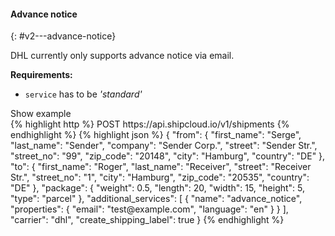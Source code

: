 #### Advance notice
{: #v2---advance-notice}

DHL currently only supports advance notice via email. 

__Requirements:__

- `service` has to be _'standard'_

<a class="btn btn-primary" type="button" data-toggle="collapse" data-target="#{{include.carrier_interface}}_advance_notice_togglebox_collapsable" aria-expanded="false" aria-controls="collapseExample">
  Show example
</a>

<div id="{{include.carrier_interface}}_advance_notice_togglebox_collapsable" class="panel-collapse collapse">
<div class="well">
{% highlight http %}
POST https://api.shipcloud.io/v1/shipments
{% endhighlight %}
{% highlight json %}
{
  "from": {
    "first_name": "Serge",
    "last_name": "Sender",
    "company": "Sender Corp.",
    "street": "Sender Str.",
    "street_no": "99",
    "zip_code": "20148",
    "city": "Hamburg",
    "country": "DE"
  },
  "to": {
    "first_name": "Roger",
    "last_name": "Receiver",
    "street": "Receiver Str.",
    "street_no": "1",
    "city": "Hamburg",
    "zip_code": "20535",
    "country": "DE"
  },
  "package": {
    "weight": 0.5,
    "length": 20,
    "width": 15,
    "height": 5,
    "type": "parcel"
  },
  "additional_services": [
    {
      "name": "advance_notice",
      "properties": {
        "email": "test@example.com",
        "language": "en"
      }
    }
  ],
  "carrier": "dhl",
  "create_shipping_label": true
}
{% endhighlight %}
</div>
</div>
